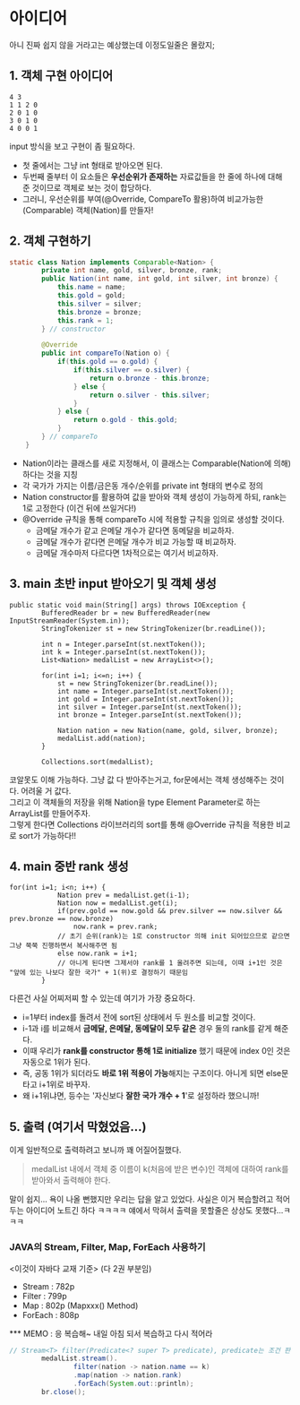 # 아이디어
아니 진짜 쉽지 않을 거라고는 예상했는데 이정도일줄은 몰랐지;

## 1. 객체 구현 아이디어
```
4 3
1 1 2 0
2 0 1 0
3 0 1 0
4 0 0 1
```

input 방식을 보고 구현이 좀 필요하다.
- 첫 줄에서는 그냥 int 형태로 받아오면 된다.
- 두번째 줄부터 이 요소들은 **우선순위가 존재하는** 자료값들을 한 줄에 하나에 대해 준 것이므로 객체로 보는 것이 합당하다.
- 그러니, 우선순위를 부여(@Override, CompareTo 활용)하여 비교가능한(Comparable) 객체(Nation)를 만들자!

## 2. 객체 구현하기
``` JAVA
static class Nation implements Comparable<Nation> {
        private int name, gold, silver, bronze, rank;
        public Nation(int name, int gold, int silver, int bronze) {
            this.name = name;
            this.gold = gold;
            this.silver = silver;
            this.bronze = bronze;
            this.rank = 1;
        } // constructor

        @Override
        public int compareTo(Nation o) {
            if(this.gold == o.gold) {
                if(this.silver == o.silver) {
                    return o.bronze - this.bronze;
                } else {
                    return o.silver - this.silver;
                }
            } else {
                return o.gold - this.gold;
            }
        } // compareTo
    }
```
- Nation이라는 클래스를 새로 지정해서, 이 클래스는 Comparable(Nation에 의해)하다는 것을 지칭
- 각 국가가 가지는 이름/금은동 개수/순위를 private int 형태의 변수로 정의
- Nation constructor를 활용하여 값을 받아와 객체 생성이 가능하게 하되, rank는 1로 고정한다 (이건 뒤에 쓰일거다!)
- @Override 규칙을 통해 compareTo 시에 적용할 규칙을 임의로 생성할 것이다.
  - 금메달 개수가 같고 은메달 개수가 같다면 동메달을 비교하자.
  - 금메달 개수가 같다면 은메달 개수가 비교 가능할 때 비교하자.
  - 금메달 개수마저 다르다면 1차적으로는 여기서 비교하자.
 
## 3. main 초반 input 받아오기 및 객체 생성
```
public static void main(String[] args) throws IOException {
        BufferedReader br = new BufferedReader(new InputStreamReader(System.in));
        StringTokenizer st = new StringTokenizer(br.readLine());

        int n = Integer.parseInt(st.nextToken());
        int k = Integer.parseInt(st.nextToken());
        List<Nation> medalList = new ArrayList<>();

        for(int i=1; i<=n; i++) {
            st = new StringTokenizer(br.readLine());
            int name = Integer.parseInt(st.nextToken());
            int gold = Integer.parseInt(st.nextToken());
            int silver = Integer.parseInt(st.nextToken());
            int bronze = Integer.parseInt(st.nextToken());

            Nation nation = new Nation(name, gold, silver, bronze);
            medalList.add(nation);
        }

        Collections.sort(medalList);
```
코알못도 이해 가능하다. 그냥 값 다 받아주는거고, for문에서는 객체 생성해주는 것이다. 어려울 거 값다.   
그리고 이 객체들의 저장을 위해 Nation을 type Element Parameter로 하는 ArrayList를 만들어주자.  
그렇게 한다면 Collections 라이브러리의 sort를 통해 @Override 규칙을 적용한 비교로 sort가 가능하다!!

## 4. main 중반 rank 생성
```
for(int i=1; i<n; i++) {
            Nation prev = medalList.get(i-1);
            Nation now = medalList.get(i);
            if(prev.gold == now.gold && prev.silver == now.silver && prev.bronze == now.bronze)
                now.rank = prev.rank;
            // 초기 순위(rank)는 1로 constructor 의해 init 되어있으므로 같으면 그냥 쭉쭉 진행하면서 복사해주면 됨
            else now.rank = i+1;
            // 아니게 된다면 그제서야 rank를 1 올려주면 되는데, 이때 i+1인 것은 "앞에 있는 나보다 잘한 국가" + 1(위)로 결정하기 때문임
        }
```
다른건 사실 어찌저찌 할 수 있는데 여기가 가장 중요하다.
- i=1부터 index를 돌려서 전에 sort된 상태에서 두 원소를 비교할 것이다.
- i-1과 i를 비교해서 **금메달, 은메달, 동메달이 모두 같은** 경우 둘의 rank를 같게 해준다.
- 이때 우리가 **rank를 constructor 통해 1로 initialize** 했기 때문에 index 0인 것은 자동으로 1위가 된다.
- 즉, 공동 1위가 되더라도 **바로 1위 적용이 가능**해지는 구조이다. 아니게 되면 else문 타고 i+1위로 바꾸자.
- 왜 i+1위냐면, 등수는 '자신보다 **잘한 국가 개수 + 1**'로 설정하라 했으니까!

## 5. 출력 (여기서 막혔었음...)
이게 일반적으로 출력하려고 보니까 꽤 어질어질했다.
> medalList 내에서 객체 중 이름이 k(처음에 받은 변수)인 객체에 대하여 rank를 받아와서 출력해야 한다.

말이 쉽지... 욕이 나올 뻔했지만 우리는 답을 알고 있었다.
사실은 이거 복습할려고 적어두는 아이디어 노트긴 하다 ㅋㅋㅋㅋ 얘에서 막혀서 출력을 못할줄은 상상도 못했다...ㅋㅋㅋ

### JAVA의 Stream, Filter, Map, ForEach 사용하기

<이것이 자바다 교재 기준> (다 2권 부분임)
- Stream : 782p
- Filter : 799p
- Map : 802p (Mapxxx() Method)
- ForEach : 808p

*** MEMO : 응 복습해~ 내일 아침 되서 복습하고 다시 적어라 

```JAVA
// Stream<T> filter(Predicate<? super T> predicate), predicate는 조건 판별 함수형 인터페이스
        medalList.stream().
                filter(nation -> nation.name == k)
                .map(nation -> nation.rank)
                .forEach(System.out::println);
        br.close();
```
